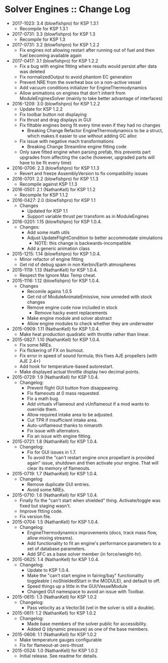# Solver Engines :: Change Log

* 2017-1023: 3.4 (blowfishpro) for KSP 1.3.1
	+ Recompile for KSP 1.3.1
* 2017-0731: 3.3 (blowfishpro) for KSP 1.3
	+ Recompile for KSP 1.3
* 2017-0731: 3.2 (blowfishpro) for KSP 1.2.2
	+ Fix engines not allowing restart after running out of fuel and then fuel becoming available again
* 2017-0417: 3.1 (blowfishpro) for KSP 1.2.2
	+ Fix a bug with engine fitting where results would persist after data was deleted
	+ Fix normalizedOutput to avoid phantom EC generation
	+ Prevent NRE from the overheat box on a non-active vessel
	+ Add vacuum conditions initializer for EngineThermodynamics
	+ Allow animations on engines that don't inherit from ModuleEnginesSolver (mainly to take better advantage of interfaces)
* 2016-1209: 3.0 (blowfishpro) for KSP 1.2.2
	+ Update for KSP 1.2.2
	+ Fix toolbar button not displaying
	+ Fix thrust and drag displays in GUI
	+ Fix fittable engines being fit every time even if they had no changes
		- Breaking Change Refactor EngineThermodynamics to be a struct, which makes it easier to use without adding GC alloc
	+ Fix issue with negative mach transformations
		- Breaking Change Streamline engine fitting code
	+ Only save fitted engine when parsing prefab, this prevents part upgrades from affecting the cache (however, upgraded parts will have to be fit every time)
* 2016-0706: 2.3 (blowfishpro) for KSP 1.1.3
	+ Revert and freeze AssemblyVersion to fix compatibility issues
* 2016-0701: 2.2 (blowfishpro) for KSP 1.1.3
	+ Recompile against KSP 1.1.3
* 2016-0501: 2.1 (NathanKell) for KSP 1.1.2
	+ Recompile for KSP 1.1.2
* 2016-0427: 2.0 (blowfishpro) for KSP 1.1
	+ Changes
		- Updated for KSP 1.1
		- Support variable thrust per transform as in ModuleEngines
* 2016-0201: 1.15 (blowfishpro) for KSP 1.0.4.
	+ Changes:
		- Add some math utils
		- Adjust UpdateFlightCondition to better accommodate simulations
			- NOTE: this change is backwards-incompatible
		- Add a generic animation class
* 2015-1215: 1.14 (blowfishpro) for KSP 1.0.4.
	+ Minor refactor of engine fitting
	+ Get rid of debug spam in non Kerbin/Earth atmospheres
* 2015-1119: 1.13 (NathanKell) for KSP 1.0.4.
	+ Respect the Ignore Max Temp cheat.
* 2015-1116: 1.12 (blowfishpro) for KSP 1.0.4.
	+ Changes
		- Recomile agains 1.0.5
		- Get rid of ModuleAnimateEmissive, now unneded with stock changes
		- Remove engine code now included in stock
			- Remove hacky event replacements
		- Make engine module and solver abstract
		- Allow engine modules to check whether they are underwater
* 2015-0909: 1.11 (NathanKell) for KSP 1.0.4.
	+ Make heat production quadratic with throttle rather than linear.
* 2015-0827: 1.10 (NathanKell) for KSP 1.0.4.
	+ Fix some NREs.
	+ Fix flickering of FX on burnout.
	+ Fix error in speed of sound formula; this fixes AJE propellers (with AJE 2.4+)
	+ Add hook for temperature-based autorestart.
	+ Make displayed actual throttle display two decimal points.
* 2015-0729: 1.9 (NathanKell) for KSP 1.0.4.
	+ Changelog:
		- Prevent flight GUI button from disappearing.
		- Fix flameouts at 0 mass requested.
		- Fix a math bug.
		- Add virtuals vFlameout and vUnflameout if a mod wants to override them.
		- Allow required intake area to be adjusted.
		- Cut TPR if insufficient intake area.
		- Auto-unflameout thanks to nimaroth
		- Fix issue with alternators.
		- Fix an issue with engine fitting.
* 2015-0721: 1.8 (NathanKell) for KSP 1.0.4.
	+ Changelog:
		- Fix for GUI issues in 1.7.
		- To avoid the "can't restart engine once propellant is provided again" issue, shutdown and then activate your engine. That will clear its memory of flameouts.
* 2015-0719: 1.7 (NathanKell) for KSP 1.0.4.
	+ Changelog
		- Remove duplicate GUI entries.
		- Avoid some NREs.
* 2015-0710: 1.6 (NathanKell) for KSP 1.0.4.
	+ Finally fix the "can't start when shielded" thing. Activate/toggle was fixed but staging wasn't.
	+ Improve fitting code.
	+ Fix version file.
* 2015-0704: 1.5 (NathanKell) for KSP 1.0.4.
	+ Changelog:
		- EngineThermodynamics improvements (docs, track mass flow, allow mixing streams).
		- Add functionality to fit an engine's performance parameters to a set of database parameters.
		- Add SFC as a base solver member (in force/weight-hr).
* 2015-0625: 1.4 (NathanKell) for KSP 1.0.4.
	+ Changelog:
		- Update to KSP 1.0.4.
		- Make the "can't start engine in fairing/bay" functionality toggleable ( noShieldedStart in the MODULE), and default to off.
		- Speed things up a little in the GUI/VesselModule
		- Changed GUI namespace to avoid an issue with Toolbar.
* 2015-0615: 1.3 (NathanKell) for KSP 1.0.2
	+ Changelog:
		- Pass velocity as a Vector3d (vel in the solver is still a double).
* 2015-0611: 1.2 (NathanKell) for KSP 1.0.2
	+ Changelog:
		- Made base members of the solver public for accessibility.
		- Added Q (dynamic pressure) as one of the base members.
* 2015-0606: 1.1 (NathanKell) for KSP 1.0.2
	+ Make temperature gauges configurable
	+ Fix for flameout-at-zero-thrust
* 2015-0524: 1.0 (NathanKell) for KSP 1.0.2
	+ Initial release. See readme for details.
